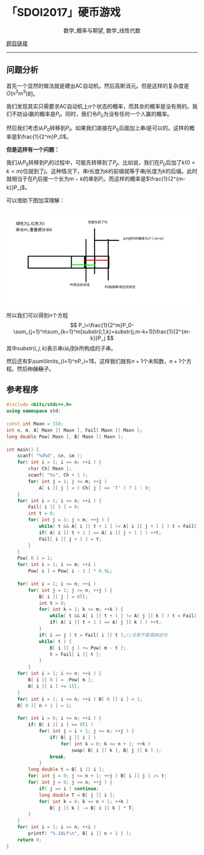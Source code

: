 # 「SDOI2017」硬币游戏

<center>数学_概率与期望, 数学_线性代数</center>

[题目链接](https://loj.ac/problem/2004)

---

## 问题分析

首先一个显然的做法就是建出AC自动机，然后高斯消元。但是这样的复杂度是$O(n^3m^3)$的。

我们发现其实只需要求AC自动机上$n$个状态的概率，而其余的概率是没有用的。我们不妨设$i$赢的概率是$P_i$。同时，我们令$P_0$为没有任何一个人赢的概率。

然后我们考虑从$P_0$转移到$P_i$。如果我们直接在$P_0$后面加上串$i$是可以的。这样的概率是$\frac{1}{2^m}P_0$。

**但是这样有一个问题：**

我们从$P_0$转移到$P_i$的过程中，可能先转移到了$P_j$。比如说，我们在$P_0$后加了$k(0 < k < m)$位就到了$j$。这种情况下，串$i$长度为$k$的前缀就等于串$j$长度为$k$的后缀。此时就相当于在$P_j$后接一个长为$m-k$的串到$P_i$，而这样的概率是$\frac{1}{2^{m-k}}P_j$。

可以借助下图加深理解：

![1](https://github.com/chy-2003/PicS/raw/master/201902231153.png)

所以我们可以得到$n$个方程
$$
P_i=\frac{1}{2^m}P_0-\sum_{j=1}^n\sum_{k=1}^m[substr(i,1,k)=substr(j,m-k+1)]\frac{1}{2^{m-k}}P_j
$$
其中$substr(i,j,k)$表示串$i$从$j$到$k$所构成的子串。

然后还有$\sum\limits_{i=1}^nP_i=1$，这样我们就有$n+1$个未知数，$n+1$个方程。然后~~你就稳了~~。

## 参考程序

```C++
#include <bits/stdc++.h>
using namespace std;

const int Maxn = 310;
int n, m, A[ Maxn ][ Maxn ], Fail[ Maxn ][ Maxn ];
long double Pow[ Maxn ], B[ Maxn ][ Maxn ];

int main() {
	scanf( "%d%d", &n, &m );
	for( int i = 1; i <= n; ++i ) {
		char Ch[ Maxn ];
		scanf( "%s", Ch + 1 );
		for( int j = 1; j <= m; ++j )
			A[ i ][ j ] = ( Ch[ j ] == 'T' ) ? 1 : 0;
	}
	for( int i = 1; i <= n; ++i ) {
		Fail[ i ][ 1 ] = 0;
		int t = 0;
		for( int j = 1; j < m; ++j ) {
			while( t && A[ i ][ t + 1 ] != A[ i ][ j + 1 ] ) t = Fail[ i ][ t ];
			if( A[ i ][ t + 1 ] == A[ i ][ j + 1 ] ) ++t;
			Fail[ i ][ j + 1 ] = t;
		}
	}
	Pow[ 0 ] = 1;
	for( int i = 1; i <= m; ++i )
		Pow[ i ] = Pow[ i - 1 ] * 0.5L;

	for( int i = 1; i <= n; ++i )
		for( int j = 1; j <= n; ++j ) {
			B[ i ][ j ] = 0ll;
			int t = 0;
			for( int k = 1; k <= m; ++k ) {
				while( t && A[ i ][ t + 1 ] != A[ j ][ k ] ) t = Fail[ i ][ t ];
				if( A[ i ][ t + 1 ] == A[ j ][ k ] ) ++t;
			}
			if( i == j ) t = Fail[ i ][ t ];//注意不要漏掉这句
			while( t ) {
				B[ i ][ j ] += Pow[ m - t ];
				t = Fail[ i ][ t ];
			}
		}
	for( int i = 1; i <= n; ++i ) {
		B[ i ][ 0 ] = -Pow[ m ];
		B[ i ][ i ] += 1ll;
	}
	for( int i = 1; i <= n; ++i ) B[ 0 ][ i ] = 1;
	B[ 0 ][ n + 1 ] = 1;

	for( int i = 0; i <= n; ++i ) {
		if( B[ i ][ i ] == 0ll )
			for( int j = i + 1; j <= n; ++j ) {
				if( B[ j ][ i ] )
					for( int k = 0; k <= n + 1; ++k )
						swap( B[ i ][ k ], B[ j ][ k ] );
				break;
			}
		long double t = B[ i ][ i ];
		for( int j = 0; j <= n + 1; ++j ) B[ i ][ j ] /= t;
		for( int j = 0; j <= n; ++j ) {
			if( j == i ) continue;
			long double T = B[ j ][ i ];
			for( int k = 0; k <= n + 1; ++k )
				B[ j ][ k ] -= B[ i ][ k ] * T;
		}
	}
	for( int i = 1; i <= n; ++i ) 
		printf( "%.10Lf\n", B[ i ][ n + 1 ] );
	return 0;
}

```

